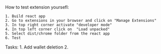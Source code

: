 How to test extension yoursefl:

    1. Build react app
    2. Go to extensions in your browser and click on "Manage Extensions"
    3. In top right corner activate "developer mode"
    4. In top left corner click on  "Load unpacked"
    5. Select dist/chrome folder from the react app
    6. Test


Tasks:
    1. Add wallet deletion
    2. 